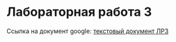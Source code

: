 # Лабораторная работа 3
Ссылка на документ google: [текстовый документ ЛР3](https://docs.google.com/document/d/1_XfV0tVIlTudY7he-rlSLU-mR6211WYz/edit?usp=sharing&ouid=102147286433033869688&rtpof=true&sd=true)
